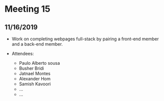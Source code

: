# Meeting 15
## 11/16/2019

* Work on completing webpages full-stack by pairing a front-end member and a back-end member.

* Attendees:
    * Paulo Alberto sousa
    * Busher Bridi
    * Jatnael Montes
    * Alexander Hom
    * Samish Kavoori
    * ...
    * ...